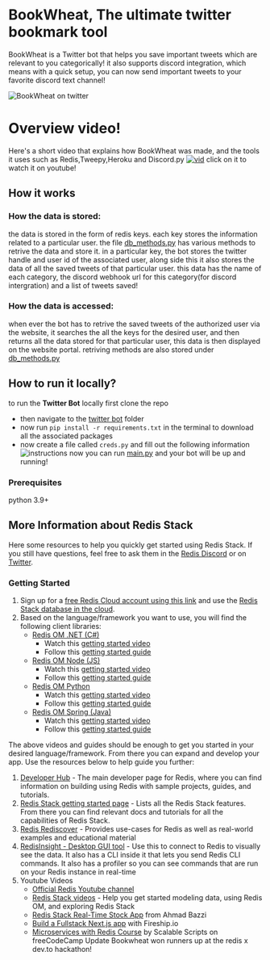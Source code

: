 # BookWheat, The ultimate twitter bookmark tool

BookWheat is a Twitter bot that helps you save important tweets which are relevant to you categorically! it also supports discord integration, which means with a quick setup, you can now send important tweets to your favorite discord text channel!

![BookWheat on twitter](https://media.discordapp.net/attachments/949536219786784779/1013473569143005215/unknown.png?width=474&height=422)

# Overview video!

Here's a short video that explains how BookWheat was made, and the tools it uses such as Redis,Tweepy,Heroku and Discord.py
[![vid](https://img.youtube.com/vi/UKb11J7cTY0/0.jpg)](https://www.youtube.com/watch?v=UKb11J7cTY0)
click on it to watch it on youtube!

## How it works

### How the data is stored:
the data is stored in the form of redis keys. each key stores the information related to a particular user. 
the file [db_methods.py](https://github.com/realhardik18/Book-Wheat/blob/main/twitter-bot/db_methods.py) has various methods to retrive the data and store it.
in a particular key, the bot stores the twitter handle and user id of the associated user, along side this it also stores the data of all the saved tweets of that particular user.
this data has the name of each category, the discord webhook url for this category(for discord intergration) and a list of tweets saved!

### How the data is accessed:
when ever the bot has to retrive the saved tweets of the authorized user via the website, it searches the all the keys for the desired user, and then returns all the data
stored for that particular user, this data is then displayed on the website portal. retriving methods are also stored under [db_methods.py](https://github.com/realhardik18/Book-Wheat/blob/main/flask_app/db_methods.py)


## How to run it locally?

to run the **Twitter Bot** locally first clone the repo 
* then navigate to the [twitter bot](https://github.com/realhardik18/Book-Wheat/tree/main/twitter-bot) folder
* now run `pip install -r requirements.txt` in the terminal to download all the associated packages
* now create a file called `creds.py` and fill out the following information
![instructions](https://media.discordapp.net/attachments/949536219786784779/1013479743510810764/instructions.png?width=1025&height=218)
now you can run [main.py](https://github.com/realhardik18/Book-Wheat/blob/main/twitter-bot/main.py) and your bot will be up and running!

### Prerequisites

python 3.9+

## More Information about Redis Stack

Here some resources to help you quickly get started using Redis Stack. If you still have questions, feel free to ask them in the [Redis Discord](https://discord.gg/redis) or on [Twitter](https://twitter.com/redisinc).

### Getting Started

1. Sign up for a [free Redis Cloud account using this link](https://redis.info/try-free-dev-to) and use the [Redis Stack database in the cloud](https://developer.redis.com/create/rediscloud).
1. Based on the language/framework you want to use, you will find the following client libraries:
    - [Redis OM .NET (C#)](https://github.com/redis/redis-om-dotnet)
        - Watch this [getting started video](https://www.youtube.com/watch?v=ZHPXKrJCYNA)
        - Follow this [getting started guide](https://redis.io/docs/stack/get-started/tutorials/stack-dotnet/)
    - [Redis OM Node (JS)](https://github.com/redis/redis-om-node)
        - Watch this [getting started video](https://www.youtube.com/watch?v=KUfufrwpBkM)
        - Follow this [getting started guide](https://redis.io/docs/stack/get-started/tutorials/stack-node/)
    - [Redis OM Python](https://github.com/redis/redis-om-python)
        - Watch this [getting started video](https://www.youtube.com/watch?v=PPT1FElAS84)
        - Follow this [getting started guide](https://redis.io/docs/stack/get-started/tutorials/stack-python/)
    - [Redis OM Spring (Java)](https://github.com/redis/redis-om-spring)
        - Watch this [getting started video](https://www.youtube.com/watch?v=YhQX8pHy3hk)
        - Follow this [getting started guide](https://redis.io/docs/stack/get-started/tutorials/stack-spring/)

The above videos and guides should be enough to get you started in your desired language/framework. From there you can expand and develop your app. Use the resources below to help guide you further:

1. [Developer Hub](https://redis.info/devhub) - The main developer page for Redis, where you can find information on building using Redis with sample projects, guides, and tutorials.
1. [Redis Stack getting started page](https://redis.io/docs/stack/) - Lists all the Redis Stack features. From there you can find relevant docs and tutorials for all the capabilities of Redis Stack.
1. [Redis Rediscover](https://redis.com/rediscover/) - Provides use-cases for Redis as well as real-world examples and educational material
1. [RedisInsight - Desktop GUI tool](https://redis.info/redisinsight) - Use this to connect to Redis to visually see the data. It also has a CLI inside it that lets you send Redis CLI commands. It also has a profiler so you can see commands that are run on your Redis instance in real-time
1. Youtube Videos
    - [Official Redis Youtube channel](https://redis.info/youtube)
    - [Redis Stack videos](https://www.youtube.com/watch?v=LaiQFZ5bXaM&list=PL83Wfqi-zYZFIQyTMUU6X7rPW2kVV-Ppb) - Help you get started modeling data, using Redis OM, and exploring Redis Stack
    - [Redis Stack Real-Time Stock App](https://www.youtube.com/watch?v=mUNFvyrsl8Q) from Ahmad Bazzi
    - [Build a Fullstack Next.js app](https://www.youtube.com/watch?v=DOIWQddRD5M) with Fireship.io
    - [Microservices with Redis Course](https://www.youtube.com/watch?v=Cy9fAvsXGZA) by Scalable Scripts on freeCodeCamp
Update
Bookwheat won runners up at the redis x dev.to hackathon!
